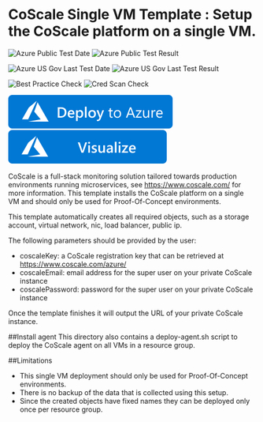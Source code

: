 # CoScale Single VM Template : Setup the CoScale platform on a single VM.

![Azure Public Test Date](https://azurequickstartsservice.blob.core.windows.net/badges/coscale-dev-env/PublicLastTestDate.svg)
![Azure Public Test Result](https://azurequickstartsservice.blob.core.windows.net/badges/coscale-dev-env/PublicDeployment.svg)

![Azure US Gov Last Test Date](https://azurequickstartsservice.blob.core.windows.net/badges/coscale-dev-env/FairfaxLastTestDate.svg)
![Azure US Gov Last Test Result](https://azurequickstartsservice.blob.core.windows.net/badges/coscale-dev-env/FairfaxDeployment.svg)

![Best Practice Check](https://azurequickstartsservice.blob.core.windows.net/badges/coscale-dev-env/BestPracticeResult.svg)
![Cred Scan Check](https://azurequickstartsservice.blob.core.windows.net/badges/coscale-dev-env/CredScanResult.svg)

[![Deploy To Azure](https://raw.githubusercontent.com/Azure/azure-quickstart-templates/master/1-CONTRIBUTION-GUIDE/images/deploytoazure.svg?sanitize=true)](https://portal.azure.com/#create/Microsoft.Template/uri/https%3A%2F%2Fraw.githubusercontent.com%2FAzure%2Fazure-quickstart-templates%2Fmaster%2Fcoscale-dev-env%2Fazuredeploy.json)  [![Visualize](https://raw.githubusercontent.com/Azure/azure-quickstart-templates/master/1-CONTRIBUTION-GUIDE/images/visualizebutton.svg?sanitize=true)](http://armviz.io/#/?load=https%3A%2F%2Fraw.githubusercontent.com%2FAzure%2Fazure-quickstart-templates%2Fmaster%2Fcoscale-dev-env%2Fazuredeploy.json)

CoScale is a full-stack monitoring solution tailored towards production environments running microservices, see https://www.coscale.com/ for more information.
This template installs the CoScale platform on a single VM and should only be used for Proof-Of-Concept environments.

This template automatically creates all required objects, such as a storage account, virtual network, nic, load balancer, public ip.

The following parameters should be provided by the user:
* coscaleKey: a CoScale registration key that can be retrieved at https://www.coscale.com/azure/
* coscaleEmail: email address for the super user on your private CoScale instance
* coscalePassword: password for the super user on your private CoScale instance

Once the template finishes it will output the URL of your private CoScale instance.

##Install agent
This directory also contains a deploy-agent.sh script to deploy the CoScale agent on all VMs in a resource group.

##Limitations
- This single VM deployment should only be used for Proof-Of-Concept environments.
- There is no backup of the data that is collected using this setup.
- Since the created objects have fixed names they can be deployed only once per resource group.


